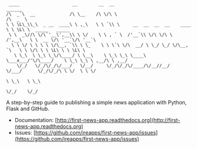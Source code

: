<pre><code> ____                    __        __  __                                 ______                    
/\  _`\  __             /\ \__    /\ \/\ \                               /\  _  \                   
\ \ \L\_\\_\  _ __  ____\ \ ,_\   \ \ `\\ \     __  __  __  __    ____   \ \ \L\ \  _____   _____   
 \ \  _\//\ \/\`'__\',__\\ \ \/    \ \ , ` \  /'__`\\ \/\ \/\ \  /',__\   \ \  __ \/\ '__`\/\ '__`\ 
  \ \ \/ \ \ \ \ \/\__, `\\ \ \_    \ \ \`\ \/\  __/ \ \_/ \_/ \/\__, `\   \ \ \/\ \ \ \L\ \ \ \L\ \
   \ \_\  \ \_\ \_\/\____/ \ \__\    \ \_\ \_\ \____\ \___x___/'\/\____/    \ \_\ \_\ \ ,__/\ \ ,__/
    \/_/   \/_/\/_/\/___/   \/__/     \/_/\/_/\/____/\/__//__/   \/___/      \/_/\/_/\ \ \/  \ \ \/ 
                                                                                      \ \_\   \ \_\ 
                                                                                       \/_/    \/_/ 
</code></pre>

A step-by-step guide to publishing a simple news application with Python, Flask and GitHub.

* Documentation: [http://first-news-app.readthedocs.org](http://first-news-app.readthedocs.org)
* Issues: [https://github.com/ireapps/first-news-app/issues](https://github.com/ireapps/first-news-app/issues)
